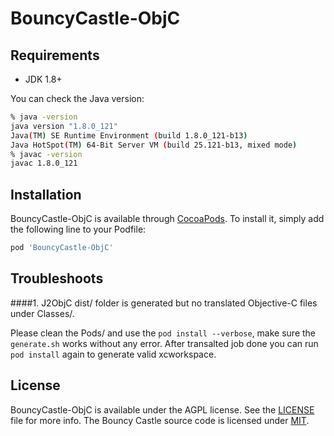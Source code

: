 # BouncyCastle-ObjC

<!--[![CI Status](https://img.shields.io/travis/CMK/BouncyCastle-ObjC.svg?style=flat)](https://travis-ci.org/CMK/BouncyCastle-ObjC)
[![Version](https://img.shields.io/cocoapods/v/BouncyCastle-ObjC.svg?style=flat)](https://cocoapods.org/pods/BouncyCastle-ObjC)
[![License](https://img.shields.io/cocoapods/l/BouncyCastle-ObjC.svg?style=flat)](https://cocoapods.org/pods/BouncyCastle-ObjC)
[![Platform](https://img.shields.io/cocoapods/p/BouncyCastle-ObjC.svg?style=flat)](https://cocoapods.org/pods/BouncyCastle-ObjC)-->

<!--## Example

To run the example project, clone the repo, and run `pod install` from the Example directory first.-->

## Requirements
- JDK 1.8+

You can check the Java version:

```bash
% java -version
java version "1.8.0_121"
Java(TM) SE Runtime Environment (build 1.8.0_121-b13)
Java HotSpot(TM) 64-Bit Server VM (build 25.121-b13, mixed mode)
% javac -version
javac 1.8.0_121
```


## Installation

BouncyCastle-ObjC is available through [CocoaPods](https://cocoapods.org). To install
it, simply add the following line to your Podfile:

```ruby
pod 'BouncyCastle-ObjC'
```

## Troubleshoots

####1. J2ObjC dist/ folder is generated but no translated Objective-C files under Classes/. 

Please clean the Pods/ and use the `pod install --verbose`, make sure the `generate.sh` works without any error. After transalted job done you can run `pod install` again to generate valid xcworkspace.

## License

BouncyCastle-ObjC is available under the AGPL license. See the [LICENSE](https://github.com/DimensionDev/BouncyCastle-ObjC/blob/master/LICENSE) file for more info. The Bouncy Castle source code is licensed under [MIT](http://www.bouncycastle.org/licence.html).

